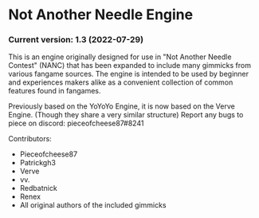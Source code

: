 # Not Another Needle Engine

### Current version: 1.3 (2022-07-29)

This is an engine originally designed for use in "Not Another Needle Contest" (NANC) that has been expanded to include many gimmicks from various fangame sources.
The engine is intended to be used by beginner and experiences makers alike as a convenient collection of common features found in fangames.

Previously based on the YoYoYo Engine, it is now based on the Verve Engine. (Though they share a very similar structure)
Report any bugs to piece on discord: pieceofcheese87#8241

Contributors:
- Pieceofcheese87
- Patrickgh3
- Verve
- vv.
- Redbatnick
- Renex
- All original authors of the included gimmicks 
